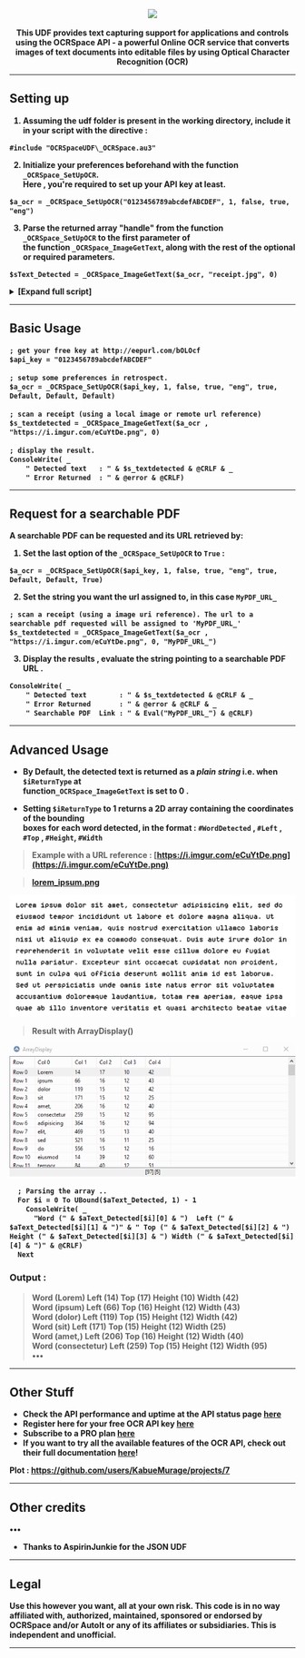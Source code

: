 
<p align="center">
  <img src="https://i.imgur.com/fpHBLJw.png"><br>
</p>
<p align="center">
	<b> This UDF provides text capturing support for applications and controls using the OCRSpace API - a powerful Online OCR service that 
		converts images of text documents into editable files by using Optical Character Recognition (OCR) 
	<br>
</p>

<hr/>


## Setting up
1. Assuming the udf folder is present in the working directory,  include it in your script with the directive : 
```Autoit
#include "OCRSpaceUDF\_OCRSpace.au3"
```
2. Initialize your preferences beforehand with the function ```_OCRSpace_SetUpOCR```. <br> Here ,
	you're required to set up your API key at least. 
```AutoIT
$a_ocr = _OCRSpace_SetUpOCR("0123456789abcdefABCDEF", 1, false, true, "eng")
```
3. Parse the returned array "handle" from the function `_OCRSpace_SetUpOCR` to the first parameter of <br>
	 the function ```_OCRSpace_ImageGetText```, along with the rest of the optional or  required parameters.
```AutoIT
$sText_Detected = _OCRSpace_ImageGetText($a_ocr, "receipt.jpg", 0)
```

<details>

<summary>   [Expand full script] </summary>

	
```autoit
#include-once	
#include "OCRSpaceUDF\_OCRSpace.au3"

; Get your free key at http://eepurl.com/bOLOcf
$api_key = "0123456789abcdefABCDEF"

; Setup some preferences in retrospect.
$a_ocr = _OCRSpace_SetUpOCR($api_key, 1, false, true, "eng", true, Default, Default, Default)

; Scan a receipt (using a local image or remote url reference)
$sText_Detected = _OCRSpace_ImageGetText($a_ocr , "https://i.imgur.com/eCuYtDe.png", 0)

; Display the result.
ConsoleWrite( _
	" Detected text   : " & $s_textdetected & @CRLF & _
	" Error Returned  : " & @error & @CRLF)
```

</details>

<hr/>


## Basic Usage

```autoit
; get your free key at http://eepurl.com/bOLOcf
$api_key = "0123456789abcdefABCDEF"

; setup some preferences in retrospect.
$a_ocr = _OCRSpace_SetUpOCR($api_key, 1, false, true, "eng", true, Default, Default, Default)

; scan a receipt (using a local image or remote url reference)
$s_textdetected = _OCRSpace_ImageGetText($a_ocr , "https://i.imgur.com/eCuYtDe.png", 0)

; display the result.
ConsoleWrite( _
	" Detected text   : " & $s_textdetected & @CRLF & _
	" Error Returned  : " & @error & @CRLF)
```

<!-- <details>


<summary>  🔰 [Click to expand the full script] </summary>

```AutoIT
#include "OCRSpace_UDF.au3"

; get your free key at http://eepurl.com/bOLOcf
$api_key = "0123456789abcdefABCDEF"

; setup some preferences in retrospect.
$a_ocr = _OCRSpace_SetUpOCR($api_key, 1, false, true, "eng", true, Default, Default, Default)

; scan a receipt (using a image url reference)
$s_textdetected = _OCRSpace_ImageGetText($a_ocr , "https://i.imgur.com/eCuYtDe.png", 0)

; display the result.
ConsoleWrite( _
			" Detected text   : " & $s_textdetected & @CRLF & _
			" Error Returned  : " & @error & @CRLF)
			
```
	
</details> -->


<hr/>

## Request for a searchable PDF

A searchable PDF can be requested and its URL retrieved by:
1. Set the last option of the `_OCRSpace_SetUpOCR` to `True` :
```Autoit
$a_ocr = _OCRSpace_SetUpOCR($api_key, 1, false, true, "eng", true, Default, Default, True)
```
2. Set the string you want the url assigned to, in this case `MyPDF_URL_`

```Autoit
; scan a receipt (using a image uri reference). The url to a searchable pdf requested will be assigned to 'MyPDF_URL_'
$s_textdetected = _OCRSpace_ImageGetText($a_ocr , "https://i.imgur.com/eCuYtDe.png", 0, "MyPDF_URL_")
```
3. Display the results , evaluate the string pointing to a searchable PDF URL .
```Autoit
ConsoleWrite( _
	" Detected text        : " & $s_textdetected & @CRLF & _
	" Error Returned       : " & @error & @CRLF & _
	" Searchable PDF  Link : " & Eval("MyPDF_URL_") & @CRLF)

```
<hr/>

## Advanced Usage

- By **Default**, the detected text is returned as a *plain string* **i.e.** when ``$iReturnType`` at  <br> function``_OCRSpace_ImageGetText``   is set to **0** .

- Setting ``$iReturnType`` to **1**   returns a 2D **array** containing  the coordinates of the bounding <br>
  boxes for each word detected, in the format : ``#WordDetected`` , ``#Left`` , ``#Top`` , ``#Height``,  ``#Width``


> Example with a URL reference : [https://i.imgur.com/eCuYtDe.png](https://i.imgur.com/eCuYtDe.png)

> [lorem_ipsum.png](https://i.imgur.com/eCuYtDe.png) <br>
<p align="center">
  <img src="https://github.com/KabueMurage/AutoIT-OCRSpace-UDF/blob/main/Assets/lorem_ipsum.png?raw=true" title="This is a sample .png image hosted in imgur"><br>
</p>


> Result with ArrayDisplay() <br>
<p align="center">
  <img src="https://github.com/KabueMurage/AutoIT-OCRSpace-UDF/blob/main/Assets/array.gif?raw=true" title="An array generated by the OCRSpace UDF"><br>
</p>

	
```Autoit
  ; Parsing the array ..
  For $i = 0 To UBound($aText_Detected, 1) - 1
    ConsoleWrite( _
      "Word (" & $aText_Detected[$i][0] & ")  Left (" & $aText_Detected[$i][1] & ")" & " Top (" & $aText_Detected[$i][2] & ") Height (" & $aText_Detected[$i][3] & ") Width (" & $aText_Detected[$i][4] & ")" & @CRLF)
  Next

```
### Output :
> Word (Lorem)  Left (14) Top (17) Height (10) Width (42) <br>
> Word (ipsum)  Left (66) Top (16) Height (12) Width (43) <br>
> Word (dolor)  Left (119) Top (15) Height (12) Width (42) <br>
> Word (sit)  Left (171) Top (15) Height (12) Width (25) <br>
> Word (amet,)  Left (206) Top (16) Height (12) Width (40) <br>
> Word (consectetur)  Left (259) Top (15) Height (12) Width (95) <br>
•••

<hr/>

## Other Stuff

 - Check the API performance and uptime at the API status page [here](https://status.ocr.space/)
 - Register here for your free OCR API key [here](http://eepurl.com/bOLOcf)
 - Subscribe to a PRO plan [here](https://ocr.space/OCRAPI#pro)
 - If you want to try all the available features of the OCR API, check out their full documentation [here](https://ocr.space/OCRAPI)!


  Plot : https://github.com/users/KabueMurage/projects/7

<hr/>

## Other credits
•••
+ Thanks to AspirinJunkie for the JSON UDF

<hr/>

## Legal
<!-- **License: GPL v3.0 ©** : Feel free to use this code and adapt it to your software; just mention this page if you share your software (free or paid). -->
Use this however you want, all at your own risk. This code is in no way affiliated with, authorized, maintained, sponsored or endorsed by OCRSpace 
and/or AutoIt or any of its affiliates or subsidiaries. This is independent and unofficial.

<hr/>
<!-- 
## About
Hate to ask you to star this cs if you found this creation useful, this will happen naturally, 
For support, just contact me! Enjoy 🎉 -->
